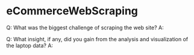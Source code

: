 # eCommerceWebScraping

Q: What was the biggest challenge of scraping the web site?
A:

Q: What insight, if any, did you gain from the analysis and visualization of the laptop data?
A: